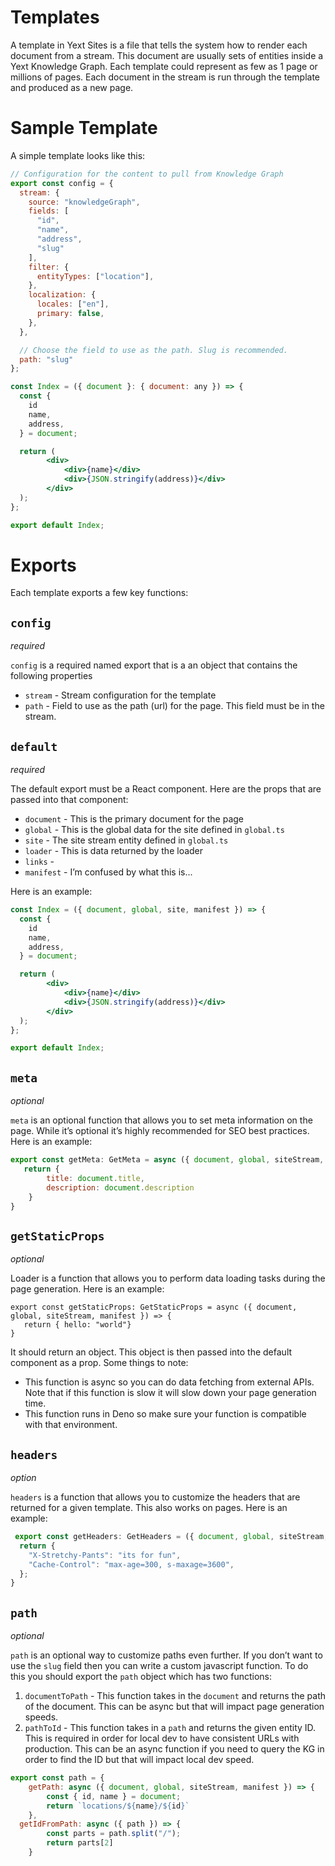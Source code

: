 # Templates

A template in Yext Sites is a file that tells the system how to render each document from a stream. This document are usually sets of entities inside a Yext Knowledge Graph. Each template could represent as few as 1 page or millions of pages. Each document in the stream is run through the template and produced as a new page.

# Sample Template

A simple template looks like this:

```jsx
// Configuration for the content to pull from Knowledge Graph
export const config = {
  stream: {
    source: "knowledgeGraph",
    fields: [
      "id",      
      "name",
      "address",
      "slug"
    ],
    filter: {
      entityTypes: ["location"],
    },
    localization: {
      locales: ["en"],
      primary: false,
    },
  },

  // Choose the field to use as the path. Slug is recommended.
  path: "slug"
};

const Index = ({ document }: { document: any }) => {
  const {
    id
    name,
    address,    
  } = document;

  return (
		<div>
			<div>{name}</div>
			<div>{JSON.stringify(address)}</div>
		</div>
  );
};

export default Index;
```

# Exports

Each template exports a few key functions:

## `config`

*required*

`config` is a required named export that is a an object that contains the following properties

- `stream` - Stream configuration for the template
- `path` - Field to use as the path (url) for the page. This field must be in the stream.

## `default`

*required*

The default export must be a React component. Here are the props that are passed into that component:

- `document` - This is the primary document for the page
- `global` - This is the global data for the site defined in `global.ts`
- `site` - The site stream entity defined in `global.ts`
- `loader` - This is data returned by the loader
- `links` -
- `manifest` - I’m confused by what this is...

Here is an example:

```jsx
const Index = ({ document, global, site, manifest }) => {
  const {
    id
    name,
    address,    
  } = document;

  return (
		<div>
			<div>{name}</div>
			<div>{JSON.stringify(address)}</div>
		</div>
  );
};

export default Index;
```

## `meta`

*optional*

`meta` is an optional function that allows you to set meta information on the page. While it’s optional it’s highly recommended for SEO best practices. Here is an example:

```jsx
export const getMeta: GetMeta = async ({ document, global, siteStream, manifest }) => {
   return { 
		title: document.title,
		description: document.description
	}
}
```

## `getStaticProps`

*optional*

Loader is a function that allows you to perform data loading tasks during the page generation. Here is an example:

```tsx
export const getStaticProps: GetStaticProps = async ({ document, global, siteStream, manifest }) => {
   return { hello: "world"}
}
```

It should return an object. This object is then passed into the default component as a prop. Some things to note:

- This function is async so you can do data fetching from external APIs. Note that if this function is slow it will slow down your page generation time.
- This function runs in Deno so make sure your function is compatible with that environment.

## `headers`

*option*

`headers` is a function that allows you to customize the headers that are returned for a given template. This also works on pages. Here is an example:

```jsx
 export const getHeaders: GetHeaders = ({ document, global, siteStream, manifest }) => {
  return {
    "X-Stretchy-Pants": "its for fun",
    "Cache-Control": "max-age=300, s-maxage=3600",
  };
}
```

## `path`

*optional*

`path` is an optional way to customize paths even further. If you don’t want to use the `slug` field then you can write a custom javascript function.  To do this you should export the `path` object which has two functions: 

1. `documentToPath` - This function takes in the `document` and returns the path of the document. This can be async but that will impact page generation speeds. 
2. `pathToId` - This function takes in a `path` and returns the given entity ID. This is required in order for local dev to have consistent URLs with production. This can be an async function if you need to query the KG in order to find the ID but that will impact local dev speed. 

```jsx
export const path = {
	getPath: async ({ document, global, siteStream, manifest }) => {
		const { id, name } = document;
		return `locations/${name}/${id}`
	},
  getIdFromPath: async ({ path }) => {
		const parts = path.split("/");
		return parts[2]
	}

```